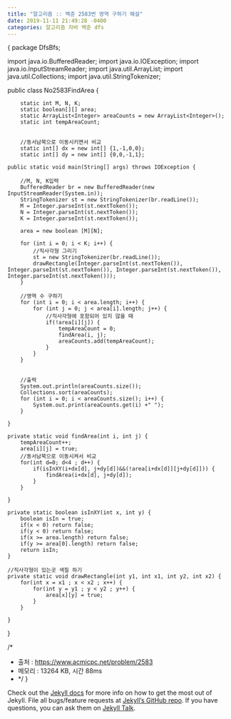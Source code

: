 ```yaml
---
title: "알고리즘 :: 백준 2583번 영역 구하기 해설"
date: 2019-11-11 21:49:28 -0400
categories: 알고리즘 자바 백준 dfs
---
```


{
package DfsBfs;

import java.io.BufferedReader;
import java.io.IOException;
import java.io.InputStreamReader;
import java.util.ArrayList;
import java.util.Collections;
import java.util.StringTokenizer;

public class No2583FindArea {

		static int M, N, K;
		static boolean[][] area; 
		static ArrayList<Integer> areaCounts = new ArrayList<Integer>();
		static int tempAreaCount;
		
		
		//동서남북으로 이동시키면서 비교
		static int[] dx = new int[] {1,-1,0,0};
		static int[] dy = new int[] {0,0,-1,1};
	
	public static void main(String[] args) throws IOException {
		
		//M, N, K입력
		BufferedReader br = new BufferedReader(new InputStreamReader(System.in));
		StringTokenizer st = new StringTokenizer(br.readLine());
		M = Integer.parseInt(st.nextToken());
		N = Integer.parseInt(st.nextToken());
		K = Integer.parseInt(st.nextToken());
		
		area = new boolean [M][N];
		
		for (int i = 0; i < K; i++) {
			//직사각형 그리기
			st = new StringTokenizer(br.readLine());	
			drawRectangle(Integer.parseInt(st.nextToken()), Integer.parseInt(st.nextToken()), Integer.parseInt(st.nextToken()), Integer.parseInt(st.nextToken()));
		}
		
		//영역 수 구하기
		for (int i = 0; i < area.length; i++) {
			for (int j = 0; j < area[i].length; j++) {
				//직사각형에 포함되어 있지 않을 때
				if(!area[i][j]) {
					tempAreaCount = 0;
					findArea(i, j);
					areaCounts.add(tempAreaCount);
				}
			}
		}
		
		
		//출력
		System.out.println(areaCounts.size());
		Collections.sort(areaCounts);
		for (int i = 0; i < areaCounts.size(); i++) {
			System.out.print(areaCounts.get(i) +" ");
		}

	}

	private static void findArea(int i, int j) {
		tempAreaCount++;
		area[i][j] = true;
		//동서남북으로 이동시켜서 비교
		for(int d=0; d<4 ; d++) {
			if(isInXY(i+dx[d], j+dy[d])&&(!area[i+dx[d]][j+dy[d]])) {
				findArea(i+dx[d], j+dy[d]);
			}
		}
		
	}

	private static boolean isInXY(int x, int y) {
		boolean isIn = true;
		if(x < 0) return false;
		if(y < 0) return false;
		if(x >= area.length) return false;
		if(y >= area[0].length) return false;
		return isIn;
	}

	//직사각형이 있는곳 색칠 하기
	private static void drawRectangle(int y1, int x1, int y2, int x2) {
		for(int x = x1 ; x < x2 ; x++) {
			for(int y = y1 ; y < y2 ; y++) {
				area[x][y] = true;
			}
		}
		
	}

}

/*
 * 출처 : https://www.acmicpc.net/problem/2583
 * 메모리 : 13264 KB, 시간 88ms
 * */
}


Check out the [Jekyll docs][jekyll-docs] for more info on how to get the most out of Jekyll. File all bugs/feature requests at [Jekyll’s GitHub repo][jekyll-gh]. If you have questions, you can ask them on [Jekyll Talk][jekyll-talk].

[jekyll-docs]: https://jekyllrb.com/docs/home
[jekyll-gh]:   https://github.com/jekyll/jekyll
[jekyll-talk]: https://talk.jekyllrb.com/

